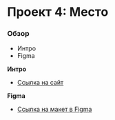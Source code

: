 # Проект 4: Место

### Обзор

* Интро
* Figma

**Интро**

* [Ссылка на сайт ](https://tonyvats.github.io/mesto/)

**Figma**

* [Ссылка на макет в Figma](https://www.figma.com/file/StZjf8HnoeLdiXS7dYrLAh/JavaScript.-Sprint-4)

